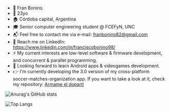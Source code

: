 - 👋  Fran Bonino
- 🌳  23yo
- 🏠  Córdoba capital, Argentina
- 🎓  Senior computer engineering student @ FCEFyN, UNC
- :mailbox_with_mail:  Feel free to contact me via e-mail: franbonino82@gmail.com
- 💼️ Reach me on LinkedIn: https://www.linkedin.com/in/franciscobonino98/
- ⚡ My current interests are low-level software & firmware development, and concurrent & parallel programming.
- 🔭 Looking forward to learn Android apps & videogames development.
- 👉 I'm currently developing the 3.0 version of my cross-platform soccer-matches-organization app. If you want to take a look at it, check my repository: [Armame el doparti](https://github.com/akmsw/Armame-el-doparti)

![Anurag's GitHub stats](https://github-readme-stats.vercel.app/api?username=akmsw&show_icons=true&count_private=true&include_all_commits=true&cache_seconds=1800&theme=github_dark)

![Top Langs](https://github-readme-stats.vercel.app/api/top-langs/?username=akmsw&langs_count=10&layout=compact&cache_seconds=1800&theme=github_dark)
